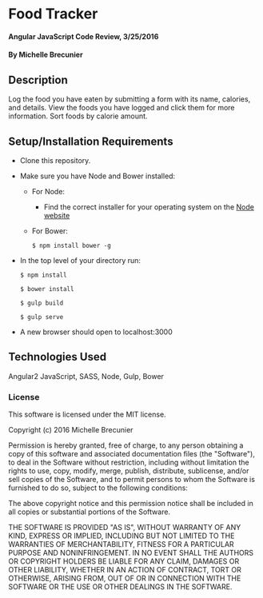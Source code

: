 # Food Tracker

#### Angular JavaScript Code Review, 3/25/2016

#### By Michelle Brecunier

## Description

Log the food you have eaten by submitting a form with its name, calories, and details. View the foods you have logged and click them for more information. Sort foods by calorie amount. 

## Setup/Installation Requirements

* Clone this repository.
* Make sure you have Node and Bower installed:
    * For Node:
        * Find the correct installer for your operating system on the [Node website](https://nodejs.org/en/download/)
    * For Bower:

      ```
      $ npm install bower -g
      ```  
* In the top level of your directory run:

    ```
    $ npm install
    ```

    ```
    $ bower install
    ```

    ```
    $ gulp build
    ```

    ```
    $ gulp serve
    ```
* A new browser should open to localhost:3000

## Technologies Used

Angular2 JavaScript, SASS, Node, Gulp, Bower

### License

This software is licensed under the MIT license.

Copyright (c) 2016 Michelle Brecunier

Permission is hereby granted, free of charge, to any person obtaining a copy of this software and associated documentation files (the "Software"), to deal in the Software without restriction, including without limitation the rights to use, copy, modify, merge, publish, distribute, sublicense, and/or sell copies of the Software, and to permit persons to whom the Software is furnished to do so, subject to the following conditions:

The above copyright notice and this permission notice shall be included in all copies or substantial portions of the Software.

THE SOFTWARE IS PROVIDED "AS IS", WITHOUT WARRANTY OF ANY KIND, EXPRESS OR IMPLIED, INCLUDING BUT NOT LIMITED TO THE WARRANTIES OF MERCHANTABILITY, FITNESS FOR A PARTICULAR PURPOSE AND NONINFRINGEMENT. IN NO EVENT SHALL THE AUTHORS OR COPYRIGHT HOLDERS BE LIABLE FOR ANY CLAIM, DAMAGES OR OTHER LIABILITY, WHETHER IN AN ACTION OF CONTRACT, TORT OR OTHERWISE, ARISING FROM, OUT OF OR IN CONNECTION WITH THE SOFTWARE OR THE USE OR OTHER DEALINGS IN THE SOFTWARE.
